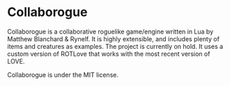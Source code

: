 # Collaborogue

Collaborogue is a collaborative roguelike game/engine written in Lua by Matthew Blanchard & Rynelf. It is highly extensible, and includes plenty of items and creatures as examples. The project is currently on hold. It uses a custom version of ROTLove that works with the most recent version of LOVE.

Collaborogue is under the MIT license.
